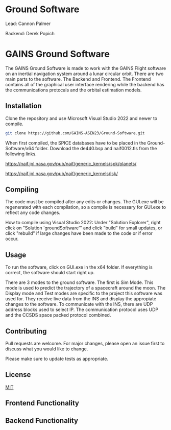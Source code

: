 # Ground Software

Lead: Cannon Palmer

Backend: Derek Popich


# GAINS Ground Software

The GAINS Ground Software is made to work with the GAINS Flight software on an inertial navigation system around a lunar circular orbit. There are two main parts to the software. The Backend and Frontend. The Frontend contains all of the graphical user interface rendering while the backend has the communications protocals and the orbital estimation models. 

## Installation

Clone the repository and use Microsoft Visual Studio 2022 and newer to compile.

```bash
git clone https://github.com/GAINS-ASEN23/Ground-Software.git
```

When first compiled, the SPICE databases have to be placed in the Ground-Software/x64 folder. Download the de440.bsp and naif0012.tls from the following links.

https://naif.jpl.nasa.gov/pub/naif/generic_kernels/spk/planets/

https://naif.jpl.nasa.gov/pub/naif/generic_kernels/lsk/

## Compiling

The code must be compiled after any edits or changes. The GUI.exe will be regenerated with each compilation, so a compile is necessary for GUI.exe to reflect any code changes.

How to compile using Visual Studio 2022: Under "Solution Explorer", right click on "Solution 'groundSoftware'" and click "build" for small updates, or click "rebuild" if large changes have been made to the code or if error occur.

## Usage

To run the software, click on GUI.exe in the x64 folder. If everything is correct, the software should start right up. 


There are 3 modes to the ground software. The first is Sim Mode. This mode is used to predict the trajectory of a spacecraft around the moon. The Display mode and Test modes are specific to the project this software was used for. They receive live data from the INS and display the appropiate changes to the software. To communicate with the INS, there are UDP address blocks used to select IP. The communication protocol uses UDP and the CCSDS space packed protocol combined. 

## Contributing

Pull requests are welcome. For major changes, please open an issue first
to discuss what you would like to change.

Please make sure to update tests as appropriate.

## License

[MIT](https://choosealicense.com/licenses/mit/)

## Frontend Functionality

## Backend Functionality


